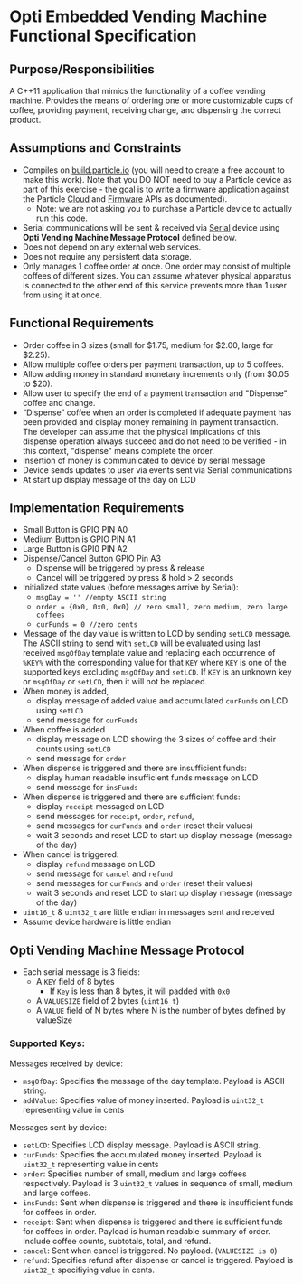 # Opti Embedded Vending Machine Functional Specification #

## Purpose/Responsibilities
A C++11 application that mimics the functionality of a coffee vending machine. Provides the means of ordering one or more customizable cups of coffee, providing payment, receiving change, and dispensing the correct product.

## Assumptions and Constraints
- Compiles on [build.particle.io](https://build.particle.io) (you will need to create a free account to make this work). Note that you DO NOT need to buy a Particle device as part of this exercise - the goal is to write a firmware application against the Particle [Cloud](https://docs.particle.io/reference/api/) and [Firmware](https://docs.particle.io/reference/firmware/electron/) APIs as documented).
	- Note: we are not asking you to purchase a Particle device to actually run this code.
- Serial communications will be sent & received via [Serial](https://docs.particle.io/cards/firmware/serial/serial/) device using **Opti Vending Machine Message Protocol** defined below.
- Does not depend on any external web services.
- Does not require any persistent data storage.
- Only manages 1 coffee order at once. One order may consist of multiple coffees of different sizes. You can assume whatever physical apparatus is connected to the other end of this service prevents more than 1 user from using it at once.

## Functional Requirements

- Order coffee in 3 sizes (small for $1.75, medium for $2.00, large for $2.25).
- Allow multiple coffee orders per payment transaction, up to 5 coffees.
- Allow adding money in standard monetary increments only (from $0.05 to $20).
- Allow user to specify the end of a payment transaction and "Dispense" coffee and change.
- “Dispense” coffee when an order is completed if adequate payment has been provided and display money remaining in payment transaction. The developer can assume that the physical implications of this dispense operation always succeed and do not need to be verified - in this context, "dispense" means complete the order.
- Insertion of money is communicated to device by serial message
- Device sends updates to user via events sent via Serial communications
- At start up display message of the day on LCD

## Implementation Requirements

- Small Button is GPIO PIN A0
- Medium Button is GPIO PIN A1
- Large Button is GPI0 PIN A2
- Dispense/Cancel Button GPIO Pin A3
   - Dispense will be triggered by press & release
   - Cancel will be triggered by press & hold > 2 seconds
- Initialized state values (before messages arrive by Serial):
  - `msgDay = '' //empty ASCII string`
  - `order = {0x0, 0x0, 0x0} // zero small, zero medium, zero large coffees`
  - `curFunds = 0 //zero cents`
- Message of the day value is written to LCD by sending `setLCD` message.  The ASCII string
  to send with `setLCD` will be evaluated using last received `msgOfDay` template value and
  replacing each occurrence of `%KEY%` with the corresponding value for that `KEY` where `KEY`
  is one of the supported keys excluding `msgOfDay` and `setLCD`.  If `KEY` is an unknown key
  or `msgOfDay` or `setLCD`, then it will not be replaced.
- When money is added,
   - display message of added value and accumulated `curFunds` on LCD using `setLCD`
   - send message for `curFunds`
- When coffee is added
   - display message on LCD showing the 3 sizes of coffee and their counts using `setLCD`
   - send message for `order`
- When dispense is triggered and there are insufficient funds:
   - display human readable insufficient funds message on LCD
   - send message for `insFunds`
- When dispense is triggered and there are sufficient funds:
   - display `receipt` messaged on LCD
   - send messages for `receipt`, `order`, `refund`,
   - send messages for `curFunds` and `order` (reset their values)
   - wait 3 seconds and reset LCD to start up display message (message of the day)
- When cancel is triggered:
   - display `refund` message on LCD
   - send message for `cancel` and `refund`
   - send messages for `curFunds` and `order` (reset their values)
   - wait 3 seconds and reset LCD to start up display message (message of the day)
- `uint16_t` & `uint32_t` are little endian in messages sent and received
- Assume device hardware is little endian

## Opti Vending Machine Message Protocol

- Each serial message is 3 fields:
  - A `KEY` field of 8 bytes
    - If `Key` is less than 8 bytes, it will padded with `0x0`
  - A `VALUESIZE` field of 2 bytes (`uint16_t`)
  - A `VALUE` field of N bytes where N is the number of bytes defined by valueSize

### Supported Keys:

Messages received by device:
- `msgOfDay`: Specifies the message of the day template. Payload is ASCII string.
- `addValue`: Specifies value of money inserted. Payload is `uint32_t` representing value in cents

Messages sent by device:
- `setLCD`: Specifies LCD display message. Payload is ASCII string.
- `curFunds`: Specifies the accumulated money inserted. Payload is `uint32_t` representing value in cents
- `order`: Specifies number of small, medium and large coffees respectively. Payload is 3 `uint32_t` values in sequence of small, medium and large coffees.
- `insFunds`: Sent when dispense is triggered and there is insufficient funds for coffees in order.
- `receipt`: Sent when dispense is triggered and there is sufficient funds for coffees in order. Payload is human readable summary of order. Include coffee counts, subtotals, total, and refund.
- `cancel`: Sent when cancel is triggered. No payload. (`VALUESIZE is 0`)
- `refund`: Specifies refund after dispense or cancel is triggered. Payload is `uint32_t` specifiying value in cents.
